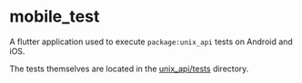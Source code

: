 # mobile_test

A flutter application used to execute `package:unix_api` tests on Android and
iOS.

The tests themselves are located in the [unix_api/tests](../tests) directory.
